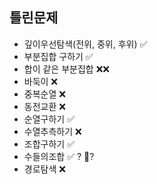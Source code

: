 ## 틀린문제
- 깊이우선탐색(전위, 중위, 후위) ✅
- 부분집합 구하기 ✅
- 합이 같은 부분집합 ❌❌
- 바둑이 ❌
- 중복순열 ❌
- 동전교환 ❌
- 순열구하기 ✅
- 수열추측하기 ❌
- 조합구하기 ✅
- 수들의조합 ✅ ? 🔺?
- 경로탐색 ❌

